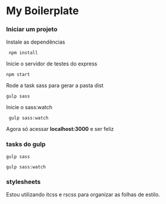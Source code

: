 # My Boilerplate

### Iniciar um projeto

Instale as dependências

``` npm install```

Inicie o servidor de testes do express

``` npm start  ```

Rode a task sass para gerar a pasta dist

``` gulp sass ```

Inicie o sass:watch

``` gulp sass:watch```

Agora só acessar **localhost:3000** e ser feliz

### tasks do gulp ###

``` gulp sass ```

``` gulp sass:watch ```

### stylesheets ###
Estou utilizando itcss e rscss para organizar as folhas de estilo.

